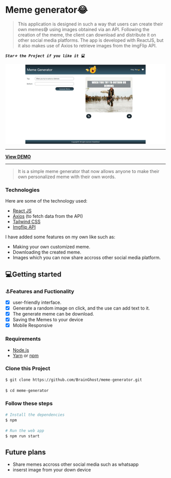 # **Meme generator😂**

> This application is designed in such a way that users can create their own memes😅 using images obtained via an API. Following the creation of the meme, the client can download and distribute it on other social media platforms. The app is developed with ReactJS, but it also makes use of Axios to retrieve images from the imgFlip API.

***`Star⭐ the Project if you like it 💻`***

[![](https://github.com/BrainGhost/meme-generator/blob/main/public/meme_generator.jpg)](https://github.com/BrainGhost/meme-generator/blob/main/public/meme_generator.jpg)

------------
[ **View DEMO**](https://laugh-generator.netlify.app/ "# **View DEMO**")

------------

> It is a simple meme generator that now allows anyone to make their own personalized meme with their own words.
### Technologies
Here are some of the technology used:
- [React JS](https://reactjs.org/ "React JS")
- [Axios](https://axios-http.com/docs/intro "Axios") (to fetch data from the API)
- [Tailwind  CSS ](https://tailwindcss.com/ "Tailwind  CSS ")
- [Imgflip API](https://imgflip.com/api "Imgflip API")

I have added some features on my own like such as:
- Making your own customized meme.
- Downloading the created meme.
- Images which you can now share accross other social media platform.


## 💻Getting started

### ⚓Features and Fuctionality
- [x] user-friendly interface.
- [x] Generate a random image on click, and the use can add text to it.
- [x] The generate meme can be download.
- [x] Saving the Memes to your device
- [x] Mobile Responsive

### Requirements
- [Node.js](http://nodejs.dev/learn/how-to-install-nodejs "Node.js")
- [Yarn](https://yarnpkg.com/ "Yarn") or [npm](http://www.npmjs.com/ "npm")

### Clone this Project

```bash
$ git clone https://github.com/BrainGhost/meme-generator.git

$ cd meme-generator
```

### Follow these steps
```bash
# Install the dependencies
$ npm

# Run the web app
$ npm run start
```

## Future plans
- Share memes accross other social media such as whatsapp
- inserst image from your down device




